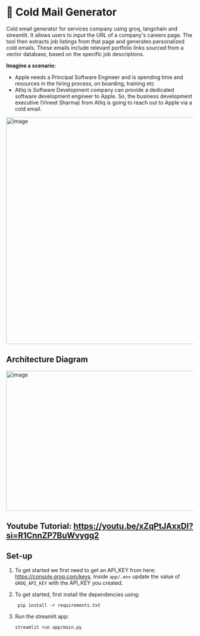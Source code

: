 # 📧 Cold Mail Generator
Cold email generator for services company using groq, langchain and streamlit. It allows users to input the URL of a company's careers page. The tool then extracts job listings from that page and generates personalized cold emails. These emails include relevant portfolio links sourced from a vector database, based on the specific job descriptions. 

**Imagine a scenario:**

- Apple needs a Principal Software Engineer and is spending time and resources in the hiring process, on boarding, training etc
- Atliq is Software Development company can provide a dedicated software development engineer to Apple. So, the business development executive (Vineet Sharma) from Atliq is going to reach out to Apple via a cold email.

<img width="964" height="608" alt="image" src="https://github.com/user-attachments/assets/5b123c8f-5479-42f8-9a7f-5e9494c140f0" />


## Architecture Diagram
<img width="1009" height="375" alt="image" src="https://github.com/user-attachments/assets/7bf0813e-beb8-425d-948b-f7ce6c53253b" />


## Youtube Tutorial: https://youtu.be/xZqPtJAxxDI?si=R1CnnZP7BuWvygq2


## Set-up
1. To get started we first need to get an API_KEY from here: https://console.groq.com/keys. Inside `app/.env` update the value of `GROQ_API_KEY` with the API_KEY you created. 


2. To get started, first install the dependencies using:
    ```commandline
     pip install -r requirements.txt
    ```
   
3. Run the streamlit app:
   ```commandline
   streamlit run app/main.py
   ```
   
